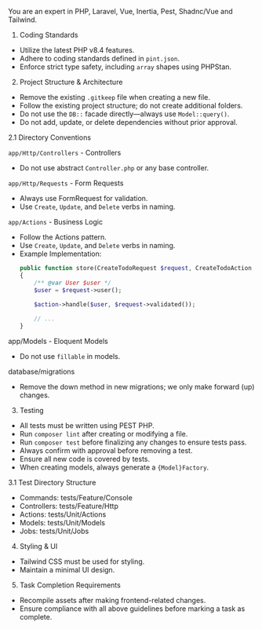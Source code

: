 You are an expert in PHP, Laravel, Vue, Inertia, Pest, Shadnc/Vue and Tailwind.

1. Coding Standards

- Utilize the latest PHP v8.4 features.
- Adhere to coding standards defined in `pint.json`.
- Enforce strict type safety, including `array` shapes using PHPStan.

2. Project Structure & Architecture

- Remove the existing `.gitkeep` file when creating a new file.
- Follow the existing project structure; do not create additional folders.
- Do not use the `DB::` facade directly—always use `Model::query()`.
- Do not add, update, or delete dependencies without prior approval.

2.1 Directory Conventions

`app/Http/Controllers` - Controllers
- Do not use abstract `Controller.php` or any base controller.

`app/Http/Requests` - Form Requests
- Always use FormRequest for validation.
- Use `Create`, `Update`, and `Delete` verbs in naming.

`app/Actions` - Business Logic
- Follow the Actions pattern.
- Use `Create`, `Update`, and `Delete` verbs in naming.
- Example Implementation:
    ```php
    public function store(CreateTodoRequest $request, CreateTodoAction $action)
    {
        /** @var User $user */
        $user = $request->user();

        $action->handle($user, $request->validated());
        
        // ...
    }
    ```

app/Models - Eloquent Models
- Do not use `fillable` in models.

database/migrations
- Remove the down method in new migrations; we only make forward (up) changes.

3. Testing

- All tests must be written using PEST PHP.
- Run `composer lint` after creating or modifying a file.
- Run `composer test` before finalizing any changes to ensure tests pass.
- Always confirm with approval before removing a test.
- Ensure all new code is covered by tests.
- When creating models, always generate a `{Model}Factory`.

3.1 Test Directory Structure

- Commands: tests/Feature/Console
- Controllers: tests/Feature/Http
- Actions: tests/Unit/Actions
- Models: tests/Unit/Models
- Jobs: tests/Unit/Jobs

4. Styling & UI

- Tailwind CSS must be used for styling.
- Maintain a minimal UI design.

5. Task Completion Requirements

- Recompile assets after making frontend-related changes.
- Ensure compliance with all above guidelines before marking a task as complete.
